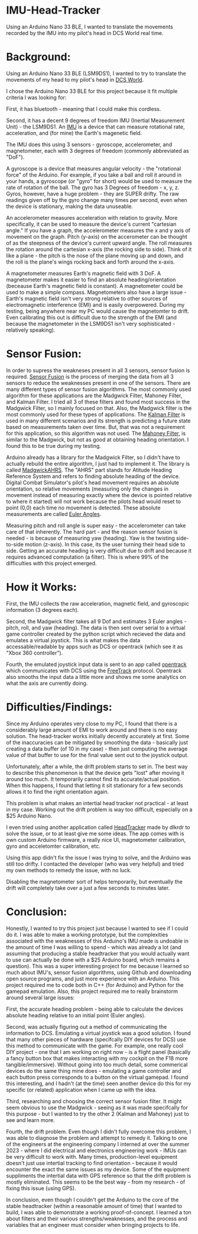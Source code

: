 # IMU-Head-Tracker
Using an Arduino Nano 33 BLE, I wanted to translate the movements recorded by the IMU into my pilot's head in DCS World real time.

# Background:
Using an Arduino Nano 33 BLE (LSM9DS1), I wanted to try to translate the movements of my head to my pilot's head in [DCS World](https://www.digitalcombatsimulator.com/en/).

I chose the Arduino Nano 33 BLE for this project because it fit multiple criteria I was looking for:

First, it has bluetooth - meaning that I could make this cordless. 

Second, it has a decent 9 degrees of freedom IMU (Inertial Measurement Unit) - the LSM9DS1. An [IMU](https://en.wikipedia.org/wiki/Inertial_measurement_unit) is a device that can measure rotational rate, acceleration, and (for mine) the Earth's magenetic field. 

The IMU does this using 3 sensors - gyroscope, accelerometer, and magnetometer, each with 3 degrees of freedom (commonly abbreviated as "DoF").

A gyroscope is a device that measures angular velocity - the "rotational force" of the Arduino. For example, if you take a ball and roll it around in your hands, a gyroscope (or "gyro" for short) would be used to measure the rate of rotation of the ball.
The gyro has 3 Degrees of freedom - x, y, z. Gyros, however, have a huge problem - they are SUPER drifty. The raw readings given off by the gyro change many times per second, even when the device is stationary, making the data unuseable.

An accelerometer measures acceleration with relation to gravity. More specifically, it can be used to measure the device's current "cartesian angle." If you have a graph, the accelerometer measures the x and y axis of movement on the graph. Pitch (y-axis) on the accerometer can be thought of as the steepness of the device's current upward angle. The roll measures the rotation around the cartesian x-axis (the rocking side to side). Think of it like a plane - the pitch is the nose of the plane moving up and down, and the roll is the plane's wings rocking back and forth around the x-axis. 

A magnetometer measures Earth's magnetic field with 3 DoF. A magnetometer makes it easier to find an absolute heading/orientation (beceause Earth's magnetic field is constant). A magnetometer could be used to make a simple compass. Magnetometers also have a large issue - Earth's magnetic field isn't very strong relative to other sources of electromagnetic interference (EMI) and is easily overpowered. During my testing, being anywhere near my PC would cause the magnetomter to drift. Even calibrating this out is difficult due to the strength of the EMI (and because the magnetometer in the LSM9DS1 isn't very sophisticated - relatively speaking). 


# Sensor Fusion:

In order to supress the weakneses present in all 3 sensors, sensor fusion is required. [Sensor Fusion](https://en.wikipedia.org/wiki/Sensor_fusion) is the process of merging the data from all 3 sensors to reduce the weaknesses present in one of the sensors.
There are many different types of sensor fusion algorithms. The most commonly used algorithm for these applications are the Madgwick Filter, Mahoney Filter, and Kalman Filter. I tried all 3 of these filters and found most success in the Madgwick Filter, so I mainly focused on that. Also, the Madgwick filter is the most commonly used for these types of applications. The [Kalman Filter](https://en.wikipedia.org/wiki/Kalman_filter) is used in many different scenarios and its strength is predicting a future state based on measurements taken over time. But, that was not a requirement for this application, so this algorithm was not used. The [Mahoney Filter](https://ahrs.readthedocs.io/en/latest/filters/mahony.html), is similar to the Madgwick, but not as good at obtaining heading orientation. I found this to be true during my testing.

Arduino already has a library for the Madgwick Filter, so I didn't have to actually rebuild the entire algorithm, I just had to implement it. The library is called [MadgwickAHRS](https://github.com/arduino-libraries/MadgwickAHRS). The "AHRS" part stands for Atitude Heading Reference System and refers to finding absolute heading of the device. Digital Combat Simulator's pilot's head movement requires an absolute orientation, so relative movements (measuring only the changes in movement instead of measuring exactly where the device is pointed relative to where it started) will not work because the pilots head would reset to point (0,0) each time no movement is detected. These absolute measurements are called [Euler Angles](https://en.wikipedia.org/wiki/Euler_angles).

Measuring pitch and roll angle is super easy - the accelerometer can take care of that inherently. The hard part - and the reason sensor fusion is needed - is because of measuring yaw (heading). Yaw is the twisting side-to-side motion (z-axis). In this case, its the user turning their head side to side. Getting an accurate heading is very difficult due to drift and because it requires advanced computation (a filter). This is where 99% of the difficulties with this project emerged. 

# How it Works:

First, the IMU collects the raw acceleration, magnetic field, and gyroscopic information (3 degrees each). 

Second, the Madgwick filter takes all 9 Dof and estimates 3 Euler angles - pitch, roll, and yaw (heading). The data is then sent over serial to a virtual game controller created by the python script which recieved the data and emulates a virtual joystick. This is what makes the data accessable/readable by apps such as DCS or opentrack (which see it as "Xbox 360 controller").

Fourth, the emulated joystick input data is sent to an app called [opentrack](https://github.com/opentrack/opentrack) which communicates with DCS using the [FreeTrack](https://en.wikipedia.org/wiki/FreeTrack) protocol. Opentrack also smooths the input data a little more and shows me some analytics on what the axis are currently doing.





# Difficulties/Findings:

Since my Arduino operates very close to my PC, I found that there is a considerably large amount of EMI to work around and there is no easy solution. The head-tracker works initially decently accurately at first. Some of the inaccuracies can be mitigated by smoothing the data - basically just creating a data buffer (of 10 in my case) - then just computing the average value of that buffer to use for the final value sent out to the joystick output. 

Unfortunately, after a while, the drift problem starts to set in. The best way to describe this phenomenon is that the device gets "lost" after moving it around too much. It temporarily cannot find its accurate/actual position. When this happens, I found that letting it sit stationary for a few seconds allows it to find the right orientation again. 

This problem is what makes an intertial head tracker not practical - at least in my case. Working out the drift problem is way too difficult, especially on a $25 Arduino Nano.

I even tried using another application called [HeadTracker](https://github.com/dlktdr/HeadTracker) made by dlkrdr to solve the issue, or to at least give me some ideas. The app comes with is own custom Arduino firmware, a really nice UI, magnetometer calibration, gyro and acceletomter calibration, etc. 

Using this app didn't fix the issue I was trying to solve, and the Arduino was still too drifty. I contacted the developer (who was very helpful) and tried my own methods to remedy the issue, with no luck. 

Disabling the magnetometer sort of helps temporarily, but eventually the drift will completely take over a just a few seconds to minutes later.

# Conclusion:

Honestly, I wanted to try this project just because I wanted to see if I could do it. I was able to make a working prototype, but the complexities associated with the weaknesses of this Arduino's IMU made is undoable in the amount of time I was willing to spend - which was already a lot (and assuming that producing a stable headtracker that you would actually want to use can actually be done with a $25 Arduino board, which remains a question). This was a super interesting project for me because I learned so much about IMU's, sensor fusion algorithms, using Github and downloading open source programs, and just more experience with an Arduino. This project required me to code both in C++ (for Arduino) and Python for the gamepad emulation. Also, this project required me to really brainstorm around several large issues:

First, the accurate heading problem - being able to calculate the devices absolute heading relative to an initial point (Euler angles). 

Second, was actually figuring out a method of communicating the information to DCS. Emulating a virtual joystick was a good solution. I found that many other pieces of hardware (specifcally DIY devices for DCS) use this method to communicate with the game. For example, one really cool DIY project - one that I am working on right now - is a flight panel (basically a fancy button box that makes interacting with my cockpit on the F18 more tangible/immersive). Without going into too much detail, some commerical devices do the same thing mine does - emulating a game controller and each button press corresponds to a button on the virtual gamepad. I found this interesting, and I hadn't (at the time) seen another device do this for my specific (or related) application when I came up with the idea. 

Third, researching and choosing the correct sensor fusion filter. It might seem obvious to use the Madgwick - seeing as it was made specifcally for this purpose - but I wanted to try the other 2 (Kalman and Mahoney) just to see and learn more.

Fourth, the drift problem. Even though I didn't fully overcome this problem, I was able to diagnose the problem and attempt to remedy it. Talking to one of the engineers at the engineering company I interned at over the summer 2023 - where I did electrical and electronics engineering work - IMUs can be very difficult to work with. Many times, production-level equipment doesn't just use intertial tracking to find orientation - because it would encounter the exact the same issues as my device. Some of the equipment suppliments the intertial data with GPS reference so that the drift problem is mostly eliminated. This seems to be the best way - from my research - of fixing this issue (using GPS). 

In conclusion, even though I couldn't get the Arduino to the core of the stable headtracker (within a reasonable amount of time) that I wanted to build, I was able to demonstrate a working proof-of-concept. I learned a ton about filters and their various strengths/weaknesses, and the process and variables that an engineer must consider when bringing projects to life.

